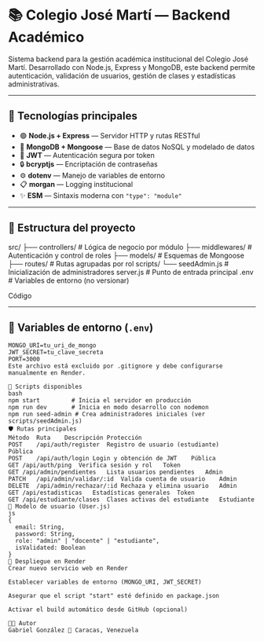 # 📚 Colegio José Martí — Backend Académico

Sistema backend para la gestión académica institucional del Colegio José Martí. Desarrollado con Node.js, Express y MongoDB, este backend permite autenticación, validación de usuarios, gestión de clases y estadísticas administrativas.

---

## 🚀 Tecnologías principales

- 🟢 **Node.js + Express** — Servidor HTTP y rutas RESTful
- 🍃 **MongoDB + Mongoose** — Base de datos NoSQL y modelado de datos
- 🔐 **JWT** — Autenticación segura por token
- 🔒 **bcryptjs** — Encriptación de contraseñas
- ⚙️ **dotenv** — Manejo de variables de entorno
- 📋 **morgan** — Logging institucional
- ✨ **ESM** — Sintaxis moderna con `"type": "module"`

---

## 📁 Estructura del proyecto

src/ ├── controllers/ # Lógica de negocio por módulo ├── middlewares/ # Autenticación y control de roles ├── models/ # Esquemas de Mongoose ├── routes/ # Rutas agrupadas por rol scripts/ └── seedAdmin.js # Inicialización de administradores server.js # Punto de entrada principal .env # Variables de entorno (no versionar)

Código

---

## 🔐 Variables de entorno (`.env`)

```env
MONGO_URI=tu_uri_de_mongo
JWT_SECRET=tu_clave_secreta
PORT=3000
Este archivo está excluido por .gitignore y debe configurarse manualmente en Render.

🧪 Scripts disponibles
bash
npm start         # Inicia el servidor en producción
npm run dev       # Inicia en modo desarrollo con nodemon
npm run seed-admin # Crea administradores iniciales (ver scripts/seedAdmin.js)
🛡️ Rutas principales
Método	Ruta	Descripción	Protección
POST	/api/auth/register	Registro de usuario (estudiante)	Pública
POST	/api/auth/login	Login y obtención de JWT	Pública
GET	/api/auth/ping	Verifica sesión y rol	Token
GET	/api/admin/pendientes	Lista usuarios pendientes	Admin
PATCH	/api/admin/validar/:id	Valida cuenta de usuario	Admin
DELETE	/api/admin/rechazar/:id	Rechaza y elimina usuario	Admin
GET	/api/estadisticas	Estadísticas generales	Token
GET	/api/estudiante/clases	Clases activas del estudiante	Estudiante
🧬 Modelo de usuario (User.js)
js
{
  email: String,
  password: String,
  role: "admin" | "docente" | "estudiante",
  isValidated: Boolean
}
🧩 Despliegue en Render
Crear nuevo servicio web en Render

Establecer variables de entorno (MONGO_URI, JWT_SECRET)

Asegurar que el script "start" esté definido en package.json

Activar el build automático desde GitHub (opcional)

👨‍🏫 Autor
Gabriel González 📍 Caracas, Venezuela
```
